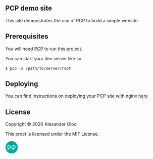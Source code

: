 ## PCP demo site

This site demonstrates the use of PCP to build a simple website.

## Prerequisites
You will need [PCP](https://github.com/alekcz/pcp) to run this project. 

You can start your dev server like so

``` shellsession
$ pcp -s /path/to/server/root
```
## Deploying

You can find instructions on deploying your PCP site with nginx [here](https://github.com/alekcz/pcp/blob/master/docs/replacing-php.md)

## License

Copyright © 2020 Alexander Oloo

This proct is licensed under the MIT License.

<img src="https://raw.githubusercontent.com/alekcz/pcp/master/assets/logo/logo-alt.svg" width="40px">